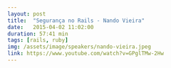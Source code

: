 ```yaml
---
layout: post
title:  "Segurança no Rails - Nando Vieira"
date:   2015-04-02 11:02:00
duration: 57:41 min
tags: [rails, ruby]
img: /assets/image/speakers/nando-vieira.jpeg
link: https://www.youtube.com/watch?v=GPglTMw-2Hw
---
```

